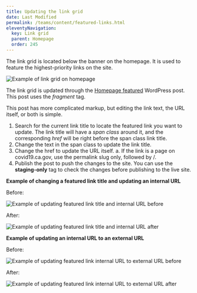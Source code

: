 ```yaml
---
title: Updating the link grid
date: Last Modified 
permalink: /teams/content/featured-links.html
eleventyNavigation:
  key: Link grid
  parent: Homepage
  order: 245
---
```


The link grid is located below the banner on the homepage. It is used to feature the highest-priority links on the site.

![Example of link grid on homepage](https://cagov.github.io/covid19.ca.gov-site-eng-playbook/content/images/homepage-featured-links.jpg)

The link grid is updated through the [Homepage featured](https://as-go-covid19-d-001.azurewebsites.net/wp-admin/post.php?post=10787&action=edit) WordPress post. This post uses the _fragment_ tag.

This post has more complicated markup, but editing the link text, the URL itself, or both is simple.

1. Search for the current link title to locate the featured link you want to update. The link title will have a _span class_ around it, and the corresponding _href_ will be right before the span class link title.
2. Change the text in the span class to update the link title.
3. Change the href to update the URL itself.
  a. If the link is a page on covid19.ca.gov, use the permalink slug only, followed by /.
4. Publish the post to push the changes to the site. You can use the **staging-only** tag to check the changes before publishing to the live site.

**Example of changing a featured link title and updating an internal URL**

Before: 

![Example of updating featured link title and internal URL before](https://cagov.github.io/covid19.ca.gov-site-eng-playbook/content/images/example-updating-featured-link-before.jpg)

After: 

![Example of updating featured link title and internal URL after](https://cagov.github.io/covid19.ca.gov-site-eng-playbook/content/images/example-updating-featured-link-after.jpg)

**Example of updating an internal URL to an external URL**

Before:

![Example of updating featured link internal URL to external URL before](https://cagov.github.io/covid19.ca.gov-site-eng-playbook/content/images/example-changing-to-external-link-before.jpg)

After:

![Example of updating featured link internal URL to external URL after](https://cagov.github.io/covid19.ca.gov-site-eng-playbook/content/images/example-changing-to-external-link-after.jpg)


